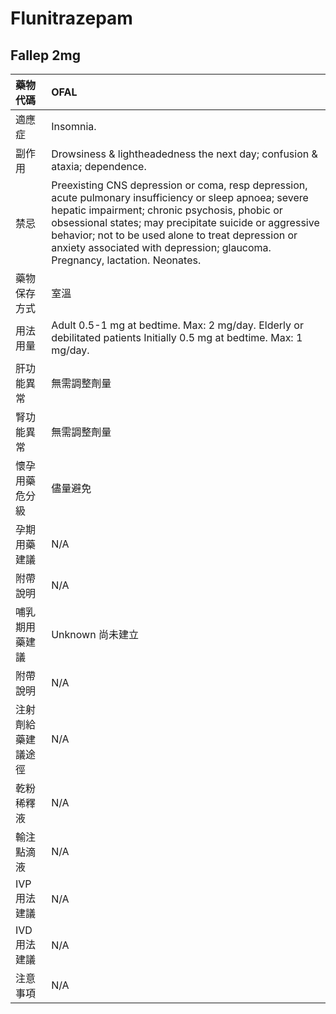 # Flunitrazepam

## Fallep 2mg

| 藥物代碼           | OFAL                                                                                                                                                                                                                                                                                                                                                      |
|:-------------------|:----------------------------------------------------------------------------------------------------------------------------------------------------------------------------------------------------------------------------------------------------------------------------------------------------------------------------------------------------------|
| 適應症             | Insomnia.                                                                                                                                                                                                                                                                                                                                                 |
| 副作用             | Drowsiness & lightheadedness the next day; confusion & ataxia; dependence.                                                                                                                                                                                                                                                                                |
| 禁忌               | Preexisting CNS depression or coma, resp depression, acute pulmonary insufficiency or sleep apnoea; severe hepatic impairment; chronic psychosis, phobic or obsessional states; may precipitate suicide or aggressive behavior; not to be used alone to treat depression or anxiety associated with depression; glaucoma. Pregnancy, lactation. Neonates. |
| 藥物保存方式       | 室溫                                                                                                                                                                                                                                                                                                                                                      |
| 用法用量           | Adult 0.5-1 mg at bedtime. Max: 2 mg/day. Elderly or debilitated patients Initially 0.5 mg at bedtime. Max: 1 mg/day.                                                                                                                                                                                                                                     |
| 肝功能異常         | 無需調整劑量                                                                                                                                                                                                                                                                                                                                              |
| 腎功能異常         | 無需調整劑量                                                                                                                                                                                                                                                                                                                                              |
| 懷孕用藥危分級     | 儘量避免                                                                                                                                                                                                                                                                                                                                                  |
| 孕期用藥建議       | N/A                                                                                                                                                                                                                                                                                                                                                       |
| 附帶說明           | N/A                                                                                                                                                                                                                                                                                                                                                       |
| 哺乳期用藥建議     | Unknown 尚未建立                                                                                                                                                                                                                                                                                                                                          |
| 附帶說明           | N/A                                                                                                                                                                                                                                                                                                                                                       |
| 注射劑給藥建議途徑 | N/A                                                                                                                                                                                                                                                                                                                                                       |
| 乾粉稀釋液         | N/A                                                                                                                                                                                                                                                                                                                                                       |
| 輸注點滴液         | N/A                                                                                                                                                                                                                                                                                                                                                       |
| IVP 用法建議       | N/A                                                                                                                                                                                                                                                                                                                                                       |
| IVD 用法建議       | N/A                                                                                                                                                                                                                                                                                                                                                       |
| 注意事項           | N/A                                                                                                                                                                                                                                                                                                                                                       |

